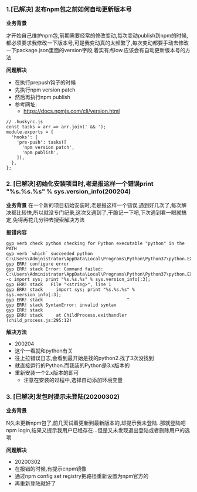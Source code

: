 ### 1.[已解决] 发布npm包之前如何自动更新版本号

**业务背景**

才开始自己维护npm包,前期需要经常的修改变动,每次变动publish到npm的时候,都必须要求我修改一下版本号,可是我变动真的太频繁了,每次变动都要手动去修改一下package.json里面的version字段,着实有点low.应该会有自动更新版本号的方法

**问题解决**
- 在执行prepush钩子的时候
- 先执行npm version patch
- 然后再执行npm publish
- 参考网址:
  - https://docs.npmjs.com/cli/version.html
  
```
// .huskyrc.js
const tasks = arr => arr.join(' && ');
module.exports = {
  'hooks': {
    'pre-push': tasks([
      'npm version patch',
      'npm publish',
    ]),
  },
};
```

### 2. [已解决]初始化安装项目时,老是报这样一个错误print "%s.%s.%s" % sys.version_info(200204)

**业务背景**
在一个新的项目初始安装时,老是报这样一个错误,遇到好几次了,每次解决都比较快,所以就没专门纪录,这次又遇到了,干脆记一下吧,下次遇到看一眼就搞定,免得再花几分钟去搜索解决方法

**报错内容**

```
gyp verb check python checking for Python executable "python" in the PATH
gyp verb `which` succeeded python C:\Users\Administrator\AppData\Local\Programs\Python\Python37\python.EXE
gyp ERR! configure error
gyp ERR! stack Error: Command failed: C:\Users\Administrator\AppData\Local\Programs\Python\Python37\python.EXE -c import sys; print "%s.%s.%s" % sys.version_info[:3];
gyp ERR! stack   File "<string>", line 1
gyp ERR! stack     import sys; print "%s.%s.%s" % sys.version_info[:3];
gyp ERR! stack                                ^
gyp ERR! stack SyntaxError: invalid syntax
gyp ERR! stack
gyp ERR! stack     at ChildProcess.exithandler (child_process.js:295:12)

```

**解决方法**
- 200204
- 这个一看就和python有关
- 往上拉错误日志,会看到最开始是找的python2.找了3次没找到
- 就直接运行的Python.而我装的Python是3.x版本的
- 重新安装一个2.x版本的即可
  - 注意在安装的过程中,选择自动添加环境变量

### 3. [已解决]发包时提示未登陆(20200302)

**业务背景**

N久未更新npm包了,前几天试着更新到最新版本的,却提示我未登陆..那就登陆吧npm login,结果又提示我用户已经存在...但是又未发现退出登陆或者删除用户的选项

**问题解决**
- 20200302
- 在报错的时候,有提示cnpm镜像
- 通过npm config set registry把路径重新设置为npm官方的
- 再重新登陆就好了
